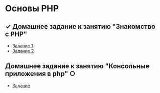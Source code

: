 # Основы PHP

## ✓ Домашнее задание к занятию "Знакомство с PHP" 
- [Задание 1](https://replit.com/@galinkavin/3-opriedielieniie-tipa-pieriemiennoi#index.php)
- [Задание 2](https://replit.com/@galinkavin/Osnovy-PHP)

## Домашнее задание к занятию "Консольные приложения в php" ○
- [Задание](https://github.com/Galinka-V/-PHP/blob/main/index.php)
